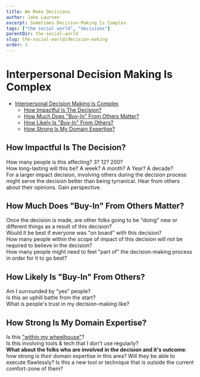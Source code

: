 ```yaml
---
title: We Make Decisions
author: Jake Laursen
excerpt: Sometimes Decision-Making Is Complex
tags: ["the social world", "decisions"]  
parentDir: the-social-world
slug: the-social-world/decision-making
order: 1
---
```


# Interpersonal Decision Making Is Complex

- [Interpersonal Decision Making Is Complex](#interpersonal-decision-making-is-complex)
  - [How Impactful Is The Decision?](#how-impactful-is-the-decision)
  - [How Much Does "Buy-In" From Others Matter?](#how-much-does-buy-in-from-others-matter)
  - [How Likely Is "Buy-In" From Others?](#how-likely-is-buy-in-from-others)
  - [How Strong Is My Domain Expertise?](#how-strong-is-my-domain-expertise)

## How Impactful Is The Decision?
How many people is this affecting? 3? 12? 200?  
How long-lasting will this be? A week? A month? A Year? A decade?  
For a larger impact decision, involving others during the decision process might serve the decision better than being tyrranical. Hear from others about their opinions. Gain perspective.

## How Much Does "Buy-In" From Others Matter?
Once the decision is made, are other folks going to be "doing" new or different things as a result of this decision?  
Would it be best if everyone was "on board" with this decision?  
How many people within the scope of impact of this decision will not be required to believe in the decision?  
How many people might need to feel "part of" the decision-making process in order for it to go best?  

## How Likely Is "Buy-In" From Others?
Am I surrounded by "yes" people?  
Is this an uphill battle from the start?  
What is people's trust in my decision-making like?  

## How Strong Is My Domain Expertise?
Is this ["within my wheelhouse"](https://www.quickanddirtytips.com/articles/what-does-in-your-wheelhouse-mean/#:~:text=A%20wheelhouse%20is%20the%20location%20of%20a%20ship's%20wheel)?  
Is this involving tools & tech that I don't use regularly?  
**What about the folks who are involved in the decision and it's outcome**: how strong is _their_ domain expertise in this area? Will they be able to execute flawlessly? Is this a new tool or technique that is outside the current comfort-zone of them?  

